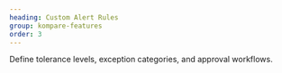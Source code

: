 ```yaml
---
heading: Custom Alert Rules
group: kompare-features
order: 3
---
```


Define tolerance levels, exception categories, and approval workflows.

